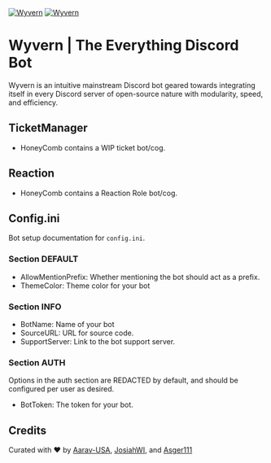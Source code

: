 [![Wyvern][Discord.gg]][Discord-url]
[![Wyvern][GitHub.com]][GitHub-url]

# Wyvern | The Everything Discord Bot
Wyvern is an intuitive mainstream Discord bot geared towards integrating itself in every Discord server of open-source nature with modularity, speed, and efficiency.

## TicketManager
- HoneyComb contains a WIP ticket bot/cog.

## Reaction
- HoneyComb contains a Reaction Role bot/cog.


## Config.ini
Bot setup documentation for `config.ini`.

### Section DEFAULT
- AllowMentionPrefix: Whether mentioning the bot should act as a prefix.
- ThemeColor: Theme color for your bot

### Section INFO
- BotName: Name of your bot
- SourceURL: URL for source code.
- SupportServer: Link to the bot support server.

### Section AUTH
Options in the auth section are REDACTED by default, and should be configured per user as desired.
- BotToken: The token for your bot.


## Credits
Curated with ❤️ by [Aarav-USA](https://github.com/Aarav-USA), [JosiahWI](https://github.com/JosiahWI), and [Asger111](https://github.com/Asger111)

<!-- 
Badge Links
-->
[Discord.gg]: https://img.shields.io/badge/Wyvern%20Discord%20Server-2c2f33?logo=discord&logoColor=fff&color=5865F2&link=https://discord.gg/YX2Zse9DF4
[Discord-url]: https://discord.gg/YX2Zse9DF4
[GitHub.com]: https://img.shields.io/badge/Wyvern%20GitHub%20Repository-2c2f33?logo=github&logoColor=fff&color=171515&link=https://github.com/Aarav-USA/Wyvern
[GitHub-url]: https:/github.com/Aarav-USA/Wyvern
